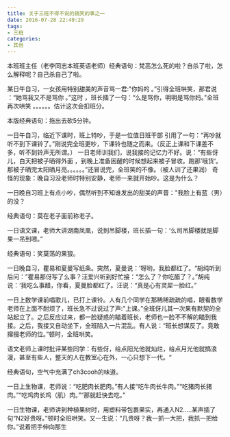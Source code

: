 ```yaml
---
title: 关于三班不得不说的搞笑的事之一
date: 2016-07-28 22:49:29
tags:
- 三班
categories:
- 其他
---
```


本班班主任（老李同志本班英语老师）经典语句：梵高怎么死的啦？自杀了啦，怎么解释呢？自己杀自己了啦。
<!-- more -->
某日午自习，一女孩用特别甜美的声音骂一君:"你妈的 。”引得全班哄笑，那君说 ：“她骂我又不是骂你 。”这时 ，班长插了一句：“么是骂你，明明是骂你妈。”全班再次哄笑 。。。。。。估计这次会扣班分。            

本版经典语句：拖出去砍5分钟。 
 
一日午自习，临近下课时，班上特吵，于是一位值日班干部 引用了一句：“再吵就听不到下课铃了。”刚说完全班更吵，下课铃也随之而来。（反正上课和下课差不多，听不到铃声无所谓。）
一日老师训我们，说我接的记忆力不好。说：“有些伢儿，白天把被子晒得外面 ，到晚上准备困醒的时候想起来被子冒收。跑那’哦货‘。那被子晒完太阳晒月亮。。。。。。”还冒说完，全班笑的不像。（被人训了还果润）
奇怪的现象：晚自习没老师时特别安静，老师一来就开始吵。这是为什么？           

一日晚自习班上有点小吵，偶然听到不知谁发出的甜美的声音："我脸上有蓝（男）的没？
 
经典语句：莫在老子面前称老子。
 
一日语文课，老师大讲湖南凤凰，说到吊脚楼，班长插一句：‘么司吊脚楼就是脚果一吊到喂。”
 
经典语句：笑莫荡的果狠。
 
一日晚自习，瞿易和夏曼写纸条。突然，夏曼说：’呀哟，我脸都红了。“胡纯听到后问：”瞿易那伢写了么事？汪爱兴听到好忙接：“怎么了？你吃醋了？。”胡纯说：‘我吃么事醋，你看，夏曼脸都红了。汪说：“真是心有灵犀一脸红。”
 
一日上数学课前唱歌儿，已打上课铃。人有几个同学在那稀稀疏疏的唱，眼看数学老师在上面不耐烦了，班长急不过说过了声:"上课。”全班伢儿其一次果有默契的全站起立了。之后反应过来，都一脸疑惑的瞄着班长，老师也一脸不不解的瞄到我接。之后，我接又自动坐下，全班陷入一片混乱。有人说：“班长想谋反了。竟敢撺掇老师的位。”顿时，全班哄笑。
 
语文老师上课时批评某些同学：有些伢，给点阳光他就灿烂，给点月光他就搞浪漫，甚至有些人，整天的人在教室心在外，一心只想下一代。“
 
经典语句，空气中充满了ch3cooh的味道。

一日上生物课，老师说：“吃肥肉长肥肉。”有人接“吃牛肉长牛肉。”“吃猪肉长猪肉。”“吃鸡肉长鸡（肌）肉。”“那就赶快去吃。”
 
一日生物课，老师讲到种植果树时，用塑料带包裹果实，再通入N2.....某声插了句“N2好贵呀。”顿时全班哄笑。又一生说：“几贵呀？我一抓一大把，我抓一把给你。”说着把手伸向那生
